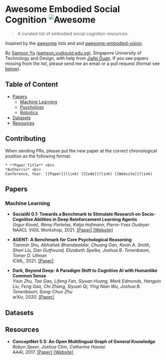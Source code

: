 # Awesome Embodied Social Cognition ![Awesome](https://cdn.rawgit.com/sindresorhus/awesome/d7305f38d29fed78fa85652e3a63e154dd8e8829/media/badge.svg)
> A curated list of embodied social cognition resources.

Inspired by the [awesome](https://github.com/sindresorhus/awesome) lists and and [awesome-embodied-vision](https://github.com/ChanganVR/awesome-embodied-vision).

By [Samson Yu](https://samsonyubaijian.github.io/) (samson_yu@sutd.edu.sg), Singapore University of Technology and Design, with help from [Jiafei Duan](https://duanjiafei.com/). If you see papers missing from the list, please send me an email or a pull request (format see [below](#contributing)).

## Table of Content

* [Papers](#papers)
  * [Machine Learning](#machinelearning)
  * [Psychology](#psychology)
  * [Robotics](#robotics)
* [Datasets](#datasets)
* [Resources](#resources)

## <a name="contributing"></a> Contributing
When sending PRs, please put the new paper at the correct chronological position as the following format: <br>

```
* **Paper Title** <br>
*Author(s)* <br>
Conference, Year. [[Paper]](link) [[Code]](link) [[Website]](link)
```

## <a name="papers"></a> Papers

### <a name="machinelearning"></a> Machine Learning
* **SocialAI 0.1: Towards a Benchmark to Stimulate Research on Socio-Cognitive Abilities in Deep Reinforcement Learning Agents** <br>
*Grgur Kovač, Rémy Portelas, Katja Hofmann, Pierre-Yves Oudeyer* <br>
NAACL ViGIL Workshop, 2021. [[Paper]](https://arxiv.org/abs/2104.13207) [[Website]](https://sites.google.com/view/socialai01)

* **AGENT: A Benchmark for Core Psychological Reasoning** <br>
*Tianmin Shu, Abhishek Bhandwaldar, Chuang Gan, Kevin A. Smith, Shari Liu, Dan Gutfreund, Elizabeth Spelke, Joshua B. Tenenbaum, Tomer D. Ullman* <br>
ICML, 2021. [[Paper]](https://arxiv.org/abs/2102.12321)

* **Dark, Beyond Deep: A Paradigm Shift to Cognitive AI with Humanlike Common Sense** <br>
*Yixin Zhu, Tao Gao, Lifeng Fan, Siyuan Huang, Mark Edmonds, Hangxin Liu, Feng Gao, Chi Zhang, Siyuan Qi, Ying Nian Wu, Joshua B. Tenenbaum, Song-Chun Zhu* <br>
arXiv, 2020. [[Paper]](https://arxiv.org/abs/2004.09044)

## <a name="datasets"></a> Datasets

## <a name="resources"></a> Resources
* **ConceptNet 5.5: An Open Multilingual Graph of General Knowledge** <br>
*Robyn Speer, Joshua Chin, Catherine Havasi* <br>
AAAI, 2017. [[Paper]](https://arxiv.org/abs/1612.03975) [[Website]](https://conceptnet.io/)